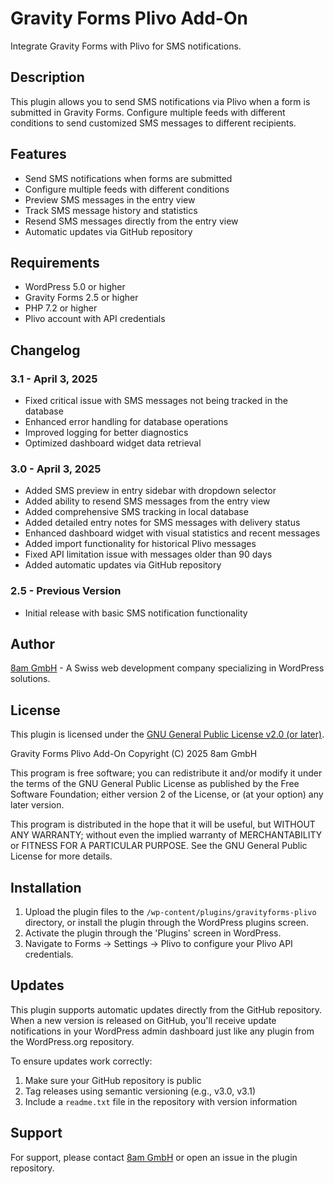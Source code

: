 # Gravity Forms Plivo Add-On

Integrate Gravity Forms with Plivo for SMS notifications.

## Description

This plugin allows you to send SMS notifications via Plivo when a form is submitted in Gravity Forms. Configure multiple feeds with different conditions to send customized SMS messages to different recipients.

## Features

- Send SMS notifications when forms are submitted
- Configure multiple feeds with different conditions
- Preview SMS messages in the entry view
- Track SMS message history and statistics
- Resend SMS messages directly from the entry view
- Automatic updates via GitHub repository

## Requirements

- WordPress 5.0 or higher
- Gravity Forms 2.5 or higher
- PHP 7.2 or higher
- Plivo account with API credentials

## Changelog

### 3.1 - April 3, 2025
- Fixed critical issue with SMS messages not being tracked in the database
- Enhanced error handling for database operations
- Improved logging for better diagnostics
- Optimized dashboard widget data retrieval

### 3.0 - April 3, 2025
- Added SMS preview in entry sidebar with dropdown selector
- Added ability to resend SMS messages from the entry view
- Added comprehensive SMS tracking in local database
- Added detailed entry notes for SMS messages with delivery status
- Enhanced dashboard widget with visual statistics and recent messages
- Added import functionality for historical Plivo messages
- Fixed API limitation issue with messages older than 90 days
- Added automatic updates via GitHub repository

### 2.5 - Previous Version
- Initial release with basic SMS notification functionality

## Author

[8am GmbH](https://8am.ch) - A Swiss web development company specializing in WordPress solutions.

## License

This plugin is licensed under the [GNU General Public License v2.0 (or later)](https://www.gnu.org/licenses/gpl-2.0.html).

Gravity Forms Plivo Add-On
Copyright (C) 2025 8am GmbH

This program is free software; you can redistribute it and/or
modify it under the terms of the GNU General Public License
as published by the Free Software Foundation; either version 2
of the License, or (at your option) any later version.

This program is distributed in the hope that it will be useful,
but WITHOUT ANY WARRANTY; without even the implied warranty of
MERCHANTABILITY or FITNESS FOR A PARTICULAR PURPOSE.  See the
GNU General Public License for more details.

## Installation

1. Upload the plugin files to the `/wp-content/plugins/gravityforms-plivo` directory, or install the plugin through the WordPress plugins screen.
2. Activate the plugin through the 'Plugins' screen in WordPress.
3. Navigate to Forms → Settings → Plivo to configure your Plivo API credentials.

## Updates

This plugin supports automatic updates directly from the GitHub repository. When a new version is released on GitHub, you'll receive update notifications in your WordPress admin dashboard just like any plugin from the WordPress.org repository.

To ensure updates work correctly:

1. Make sure your GitHub repository is public
2. Tag releases using semantic versioning (e.g., v3.0, v3.1)
3. Include a `readme.txt` file in the repository with version information

## Support

For support, please contact [8am GmbH](https://8am.ch/contact) or open an issue in the plugin repository.
